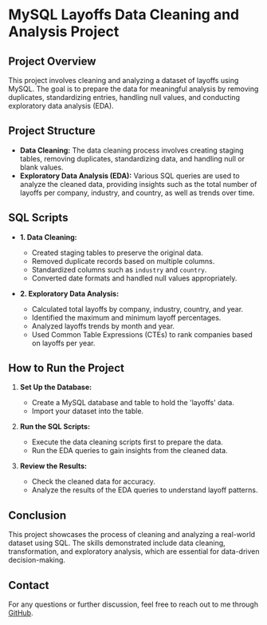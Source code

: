 # MySQL Layoffs Data Cleaning and Analysis Project

## Project Overview
This project involves cleaning and analyzing a dataset of layoffs using MySQL. The goal is to prepare the data for meaningful analysis by removing duplicates, standardizing entries, handling null values, and conducting exploratory data analysis (EDA).

## Project Structure
- **Data Cleaning:** The data cleaning process involves creating staging tables, removing duplicates, standardizing data, and handling null or blank values. 
- **Exploratory Data Analysis (EDA):** Various SQL queries are used to analyze the cleaned data, providing insights such as the total number of layoffs per company, industry, and country, as well as trends over time.

## SQL Scripts
- **1. Data Cleaning:**
  - Created staging tables to preserve the original data.
  - Removed duplicate records based on multiple columns.
  - Standardized columns such as `industry` and `country`.
  - Converted date formats and handled null values appropriately.

- **2. Exploratory Data Analysis:**
  - Calculated total layoffs by company, industry, country, and year.
  - Identified the maximum and minimum layoff percentages.
  - Analyzed layoffs trends by month and year.
  - Used Common Table Expressions (CTEs) to rank companies based on layoffs per year.

## How to Run the Project
1. **Set Up the Database:**
   - Create a MySQL database and table to hold the 'layoffs' data.
   - Import your dataset into the table.

2. **Run the SQL Scripts:**
   - Execute the data cleaning scripts first to prepare the data.
   - Run the EDA queries to gain insights from the cleaned data.

3. **Review the Results:**
   - Check the cleaned data for accuracy.
   - Analyze the results of the EDA queries to understand layoff patterns.

## Conclusion
This project showcases the process of cleaning and analyzing a real-world dataset using SQL. The skills demonstrated include data cleaning, transformation, and exploratory analysis, which are essential for data-driven decision-making.

## Contact
For any questions or further discussion, feel free to reach out to me through [GitHub](your-github-profile-link).
